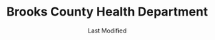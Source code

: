 ---
layout: location-page
date: Last Modified
description: "Local COVID-19 testing is available at Brooks County Health Department in Quitman, Georgia, USA."
permalink: "locations/georgia/quitman/brooks-county-health-department/"
tags:
  - locations
  - georgia
title: Brooks County Health Department
uniqueName: brooks-county-health-department
state: Georgia
stateAbbr: GA
hood: "Quitman"
address: "500 East Courtland"
city: "Quitman"
zip: "31643"
zipsNearby: "32013 32331 32333 32052 32053 32336 32059 32060 32064 32337 32062 32340 32341 32066 32343 32344 32345 32347 32348 32350 32355 32357 32301 32302 32303 32304 32305 32306 32307 32308 32309 32310 32311 32312 32313 32314 32315 32316 32317 32318 32395 32399 32361 32094 32096 32362 31620 31622 31623 39815 31624 31716 39817 39819 31625 31720 31722 31626 31727 39827 39828 39829 31730 31627 31733 39834 31738 31629 31744 31630 31747 31749 31631 39852 31753 31632 31756 31634 31760 31635 31636 31637 31765 31638 31768 31776 31788 31769 31639 31641 39870 31771 31773 31774 31775 31778 31642 31739 31779 31781 31782 31643 31645 31784 31647 31648 31649 31789 31790 31791 31757 31758 31792 31799 31793 31794 31795 31601 31602 31603 31604 31605 31606 31698 31699 39897 31650" 
mapUrl: "http://maps.apple.com/?q=Brooks+County+Health+Department&address=500+East+Courtland,Quitman,Georgia,31643"
locationType: Drive-thru
phone: "229-263-7585"
website: "https://dph.georgia.gov/locations/brooks-county-health-department"
onlineBooking: undefined
closed: undefined
closedUpdate: May 25th, 2020
notes: "By appointment only."
days: M-Tu
hours: 8:30AM-5PM
ctaMessage: Learn more
ctaUrl: "https://dph.georgia.gov/locations/brooks-county-health-department"
---